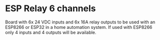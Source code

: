 # ESP Relay 6 channels
 Board with 6x 24 VDC inputs and 6x 16A relay outputs to be used with an ESP8266 or ESP32 in a home automation system. If used with ESP8266 only 4 inputs and 4 outputs will be available.
